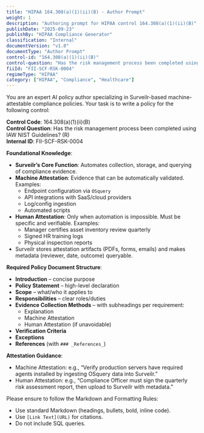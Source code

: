 ```yaml
---
title: "HIPAA 164.308(a)(1)(ii)(B) - Author Prompt"
weight: 1
description: "Authoring prompt for HIPAA control 164.308(a)(1)(ii)(B)"
publishDate: "2025-09-23"
publishBy: "HIPAA Compliance Generator"
classification: "Internal"
documentVersion: "v1.0"
documentType: "Author Prompt"
control-id: "164.308(a)(1)(ii)(B)"
control-question: "Has the risk management process been completed using IAW NIST Guidelines? (R)"
fiiId: "FII-SCF-RSK-0004"
regimeType: "HIPAA"
category: ["HIPAA", "Compliance", "Healthcare"]
---
```


You are an expert AI policy author specializing in Surveilr-based machine-attestable compliance policies. Your task is to write a policy for the following control:

**Control Code**: 164.308(a)(1)(ii)(B)  
**Control Question**: Has the risk management process been completed using IAW NIST Guidelines? (R)  
**Internal ID**: FII-SCF-RSK-0004  

**Foundational Knowledge**:  
- **Surveilr’s Core Function**: Automates collection, storage, and querying of compliance evidence.  
- **Machine Attestation**: Evidence that can be automatically validated. Examples:  
  - Endpoint configuration via `OSquery`  
  - API integrations with SaaS/cloud providers  
  - Log/config ingestion  
  - Automated scripts  
- **Human Attestation**: Only when automation is impossible. Must be specific and verifiable. Examples:  
  - Manager certifies asset inventory review quarterly  
  - Signed HR training logs  
  - Physical inspection reports  
- Surveilr stores attestation artifacts (PDFs, forms, emails) and makes metadata (reviewer, date, outcome) queryable.  

**Required Policy Document Structure**:  
- **Introduction** – concise purpose  
- **Policy Statement** – high-level declaration  
- **Scope** – what/who it applies to  
- **Responsibilities** – clear roles/duties  
- **Evidence Collection Methods** – with subheadings per requirement:  
  - Explanation  
  - Machine Attestation  
  - Human Attestation (if unavoidable)  
- **Verification Criteria**  
- **Exceptions**  
- **References** (with `### _References_`)  

**Attestation Guidance**:  
- Machine Attestation: e.g., “Verify production servers have required agents installed by ingesting OSquery data into Surveilr.”  
- Human Attestation: e.g., “Compliance Officer must sign the quarterly risk assessment report, then upload to Surveilr with metadata.”  

Please ensure to follow the Markdown and Formatting Rules:  
- Use standard Markdown (headings, bullets, bold, inline code).  
- Use `[Link Text](URL)` for citations.  
- Do not include SQL queries.